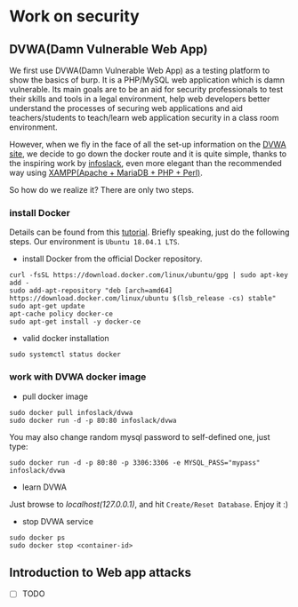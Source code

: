 # Work on security

## DVWA(Damn Vulnerable Web App)

We first use DVWA(Damn Vulnerable Web App) as a testing platform to show the basics of burp. It is a PHP/MySQL web application which is damn vulnerable. Its main goals are to be an aid for security professionals to test their skills and tools in a legal environment, help web developers better understand the processes of securing web applications and aid teachers/students to teach/learn web application security in a class room environment.

However, when we fly in the face of all the set-up information on the [DVWA site](http://www.dvwa.co.uk/), we decide to go down the docker route and it is quite simple, thanks to the inspiring work by [infoslack](https://github.com/infoslack/docker-dvwa), even more elegant than the recommended way using [XAMPP(Apache + MariaDB + PHP + Perl)](https://www.apachefriends.org/index.html).

So how do we realize it? There are only two steps.

### install Docker

Details can be found from this [tutorial](https://www.digitalocean.com/community/tutorials/how-to-install-and-use-docker-on-ubuntu-16-04). Briefly speaking, just do the following steps. Our environment is `Ubuntu 18.04.1 LTS`.

- install Docker from the official Docker repository.

```shell
curl -fsSL https://download.docker.com/linux/ubuntu/gpg | sudo apt-key add -
sudo add-apt-repository "deb [arch=amd64] https://download.docker.com/linux/ubuntu $(lsb_release -cs) stable"
sudo apt-get update
apt-cache policy docker-ce
sudo apt-get install -y docker-ce
```

- valid docker installation

```shell
sudo systemctl status docker
```

### work with DVWA docker image

- pull docker image

```shell
sudo docker pull infoslack/dvwa
sudo docker run -d -p 80:80 infoslack/dvwa
```
You may also change random mysql password to self-defined one, just type:

```shell
sudo docker run -d -p 80:80 -p 3306:3306 -e MYSQL_PASS="mypass" infoslack/dvwa
```

- learn DVWA

Just browse to *localhost(127.0.0.1)*, and hit `Create/Reset Database`. Enjoy it :)

- stop DVWA service

```shell
sudo docker ps
sudo docker stop <container-id>
```

## Introduction to Web app attacks

- [ ] TODO

